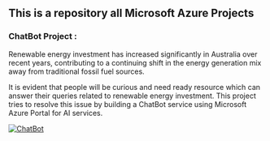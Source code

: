 ## This is a repository all Microsoft Azure Projects 

### ChatBot Project :

Renewable energy investment has increased significantly in Australia over recent years, contributing to a continuing shift in the energy generation mix away from traditional fossil fuel sources.

It is evident that people will be curious and need ready resource which can answer their queries related to renewable energy investment. This project tries to resolve this issue by building a ChatBot service using Microsoft Azure Portal for AI services.

[![ChatBot](https://raw.githubusercontent.com/maheshhase/Microsoft-Azure-Projects/main/ChatBot/Images/chatbot.png "ChatBot")](https://raw.githubusercontent.com/maheshhase/Microsoft-Azure-Projects/main/ChatBot/Images/chatbot.png "ChatBot")
